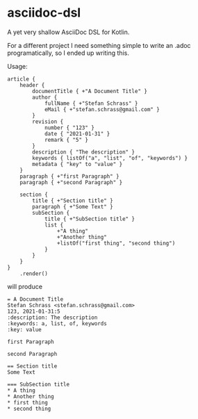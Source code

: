 # asciidoc-dsl
A yet very shallow AsciiDoc DSL for Kotlin.

For a different project I need something simple to write an .adoc programatically, so I ended up writing this.

Usage:

```
article {
    header {
        documentTitle { +"A Document Title" }
        author {
            fullName { +"Stefan Schrass" }
            eMail { +"stefan.schrass@gmail.com" }
        }
        revision {
            number { "123" }
            date { "2021-01-31" }
            remark { "5" }
        }
        description { "The description" }
        keywords { listOf("a", "list", "of", "keywords") }
        metadata { "key" to "value" }
    }
    paragraph { +"first Paragraph" }
    paragraph { +"second Paragraph" }

    section {
        title { +"Section title" }
        paragraph { +"Some Text" }
        subSection {
            title { +"SubSection title" }
            list {
                +"A thing"
                +"Another thing"
                +listOf("first thing", "second thing")
            }
        }
    }
}
    .render()
```

will produce

```
= A Document Title
Stefan Schrass <stefan.schrass@gmail.com>
123, 2021-01-31:5
:description: The description
:keywords: a, list, of, keywords
:key: value

first Paragraph

second Paragraph

== Section title
Some Text

=== SubSection title
* A thing
* Another thing
* first thing
* second thing
```
